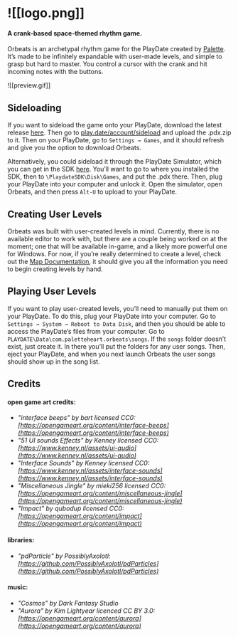 # ![[logo.png]]
#### A crank-based space-themed rhythm game.

Orbeats is an archetypal rhythm game for the PlayDate created by [Palette](https://github.com/paletteheart). It’s made to be infinitely expandable with user-made levels, and simple to grasp but hard to master. You control a cursor with the crank and hit incoming notes with the buttons.

![[preview.gif]]
## Sideloading
If you want to sideload the game onto your PlayDate, download the latest release [here](https://github.com/paletteheart/Orbeats/releases). Then go to [play.date/account/sideload](https://play.date/account/sideload) and upload the .pdx.zip to it. Then on your PlayDate, go to `Settings → Games`, and it should refresh and give you the option to download Orbeats.

Alternatively, you could sideload it through the PlayDate Simulator, which you can get in the SDK [here](https://play.date/dev/). You’ll want to go to where you installed the SDK, then to `\PlaydateSDK\Disk\Games`, and put the .pdx there. Then, plug your PlayDate into your computer and unlock it. Open the simulator, open Orbeats, and then press `Alt-U` to upload to your PlayDate.

## Creating User Levels
Orbeats was built with user-created levels in mind. Currently, there is no available editor to work with, but there are a couple being worked on at the moment; one that will be available in-game, and a likely more powerful one for Windows.
For now, if you’re really determined to create a level, check out the [Map Documentation](https://github.com/paletteheart/Orbeats/blob/main/Map%20Documentation.md), it should give you all the information you need to begin creating levels by hand.

## Playing User Levels
If you want to play user-created levels, you’ll need to manually put them on your PlayDate. To do this, plug your PlayDate into your computer. Go to `Settings → System → Reboot to Data Disk`, and then you should be able to access the PlayDate’s files from your computer. Go to `PLAYDATE\Data\com.paletteheart.orbeats\songs`. If the `songs` folder doesn’t exist, just create it. In there you’ll put the folders for any user songs. Then, eject your PlayDate, and when you next launch Orbeats the user songs should show up in the song list.

## Credits
#### open game art credits:  
- *"interface beeps" by bart licensed CC0: [https://opengameart.org/content/interface-beeps](https://opengameart.org/content/interface-beeps)*
- *"51 UI sounds Effects" by Kenney licensed CC0: [https://www.kenney.nl/assets/ui-audio](https://www.kenney.nl/assets/ui-audio)*
- *"Interface Sounds" by Kenney licensed CC0: [https://www.kenney.nl/assets/interface-sounds](https://www.kenney.nl/assets/interface-sounds)*
- *"Miscellaneous Jingle" by mieki256 licensed CC0: [https://opengameart.org/content/miscellaneous-jingle](https://opengameart.org/content/miscellaneous-jingle)*
- *"Impact" by qubodup licensed CC0: [https://opengameart.org/content/impact](https://opengameart.org/content/impact)*
#### libraries:  
- *"pdParticle" by PossiblyAxolotl: [https://github.com/PossiblyAxolotl/pdParticles](https://github.com/PossiblyAxolotl/pdParticles)*
#### music:  
- *"Cosmos" by Dark Fantasy Studio*  
- *"Aurora" by Kim Lightyear licenced CC BY 3.0: [https://opengameart.org/content/aurora](https://opengameart.org/content/aurora)*